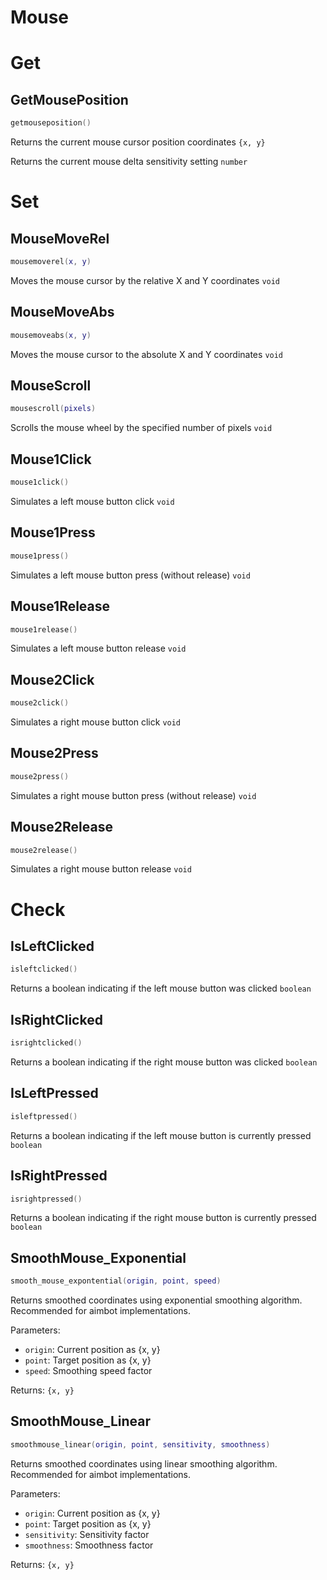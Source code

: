 # Mouse

# Get

## GetMousePosition
```lua
getmouseposition()
```
Returns the current mouse cursor position coordinates `{x, y}`

Returns the current mouse delta sensitivity setting `number`

# Set

## MouseMoveRel
```lua
mousemoverel(x, y)
```
Moves the mouse cursor by the relative X and Y coordinates `void`

## MouseMoveAbs
```lua
mousemoveabs(x, y)
```
Moves the mouse cursor to the absolute X and Y coordinates `void`

## MouseScroll
```lua
mousescroll(pixels)
```
Scrolls the mouse wheel by the specified number of pixels `void`

## Mouse1Click
```lua
mouse1click()
```
Simulates a left mouse button click `void`

## Mouse1Press
```lua
mouse1press()
```
Simulates a left mouse button press (without release) `void`

## Mouse1Release
```lua
mouse1release()
```
Simulates a left mouse button release `void`

## Mouse2Click
```lua
mouse2click()
```
Simulates a right mouse button click `void`

## Mouse2Press
```lua
mouse2press()
```
Simulates a right mouse button press (without release) `void`

## Mouse2Release
```lua
mouse2release()
```
Simulates a right mouse button release `void`

# Check

## IsLeftClicked
```lua
isleftclicked()
```
Returns a boolean indicating if the left mouse button was clicked `boolean`

## IsRightClicked
```lua
isrightclicked()
```
Returns a boolean indicating if the right mouse button was clicked `boolean`

## IsLeftPressed
```lua
isleftpressed()
```
Returns a boolean indicating if the left mouse button is currently pressed `boolean`

## IsRightPressed
```lua
isrightpressed()
```
Returns a boolean indicating if the right mouse button is currently pressed `boolean`


## SmoothMouse_Exponential
```lua
smooth_mouse_expontential(origin, point, speed)
```
Returns smoothed coordinates using exponential smoothing algorithm. Recommended for aimbot implementations.

Parameters:
- `origin`: Current position as {x, y}
- `point`: Target position as {x, y}
- `speed`: Smoothing speed factor

Returns: `{x, y}`

## SmoothMouse_Linear
```lua
smoothmouse_linear(origin, point, sensitivity, smoothness)
```
Returns smoothed coordinates using linear smoothing algorithm. Recommended for aimbot implementations.

Parameters:
- `origin`: Current position as {x, y}
- `point`: Target position as {x, y}
- `sensitivity`: Sensitivity factor
- `smoothness`: Smoothness factor

Returns: `{x, y}`
